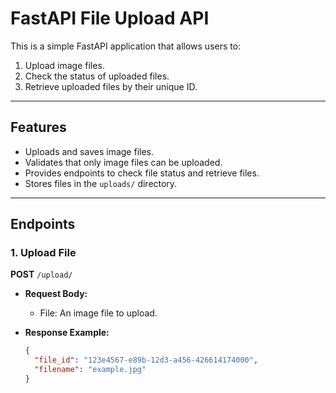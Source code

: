 # FastAPI File Upload API

This is a simple FastAPI application that allows users to:
1. Upload image files.
2. Check the status of uploaded files.
3. Retrieve uploaded files by their unique ID.

---

## Features

- Uploads and saves image files.
- Validates that only image files can be uploaded.
- Provides endpoints to check file status and retrieve files.
- Stores files in the `uploads/` directory.

---

## Endpoints

### 1. Upload File
**POST** `/upload/`

- **Request Body:** 
  - File: An image file to upload.
  
- **Response Example:**
  ```json
  {
    "file_id": "123e4567-e89b-12d3-a456-426614174000",
    "filename": "example.jpg"
  }
